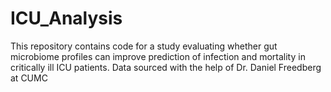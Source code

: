 # ICU_Analysis
This repository contains code for a study evaluating whether gut microbiome profiles can improve prediction of infection and mortality in critically ill ICU patients. Data sourced with the help of Dr. Daniel Freedberg at CUMC
